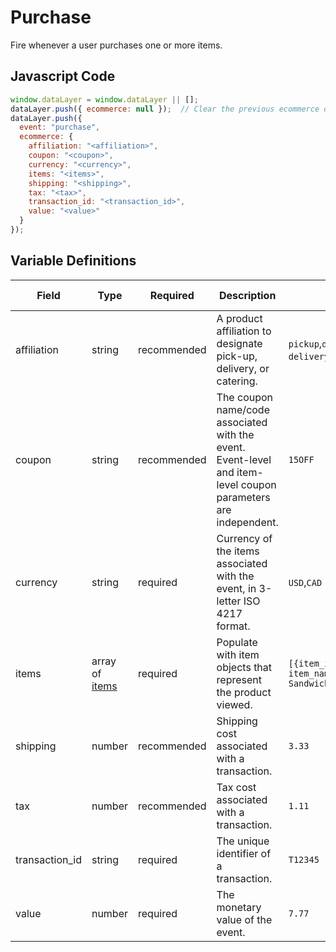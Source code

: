 # Purchase

Fire whenever a user purchases one or more items.

## Javascript Code

```js
window.dataLayer = window.dataLayer || [];
dataLayer.push({ ecommerce: null });  // Clear the previous ecommerce object.
dataLayer.push({
  event: "purchase",
  ecommerce: {
    affiliation: "<affiliation>",
    coupon: "<coupon>",
    currency: "<currency>",
    items: "<items>",
    shipping: "<shipping>",
    tax: "<tax>",
    transaction_id: "<transaction_id>",
    value: "<value>"
  }
});
```

## Variable Definitions

|Field|Type|Required|Description|Example|Pattern|Min Length|Max Length|Minimum|Maximum|Multiple Of|
| --- | --- | --- | --- | --- | --- | --- | --- | --- | --- | --- |
|affiliation|string|recommended|A product affiliation to designate pick-up, delivery, or catering.|`pickup`,`delivery`,`catering`,`catering-delivery`,`catering-pickup`|`^[A-Za-z0-9_]+$`|
|coupon|string|recommended|The coupon name/code associated with the event. Event-level and item-level coupon parameters are independent.|`15OFF`|`^[A-Za-z0-9_]+$`
|currency|string|required|Currency of the items associated with the event, in 3-letter ISO 4217 format.|`USD`,`CAD`|`^[A-Z]{3}$`|3|3|
|items|array of [items](/schemas/item.md)|required|Populate with item objects that represent the product viewed.|`[{item_id: "sandwich1", item_name="CFA Chicken Sandwich"}]`
|shipping|number|recommended|Shipping cost associated with a transaction.|`3.33`|`^\d\.\d\d$`|||0.00|
|tax|number|recommended|Tax cost associated with a transaction.|`1.11`|`^\d\.\d\d$`|||0.00|
|transaction_id|string|required|The unique identifier of a transaction.|`T12345`|
|value|number|required|The monetary value of the event.|`7.77`|`^\d\.\d\d$`|||0.00|
